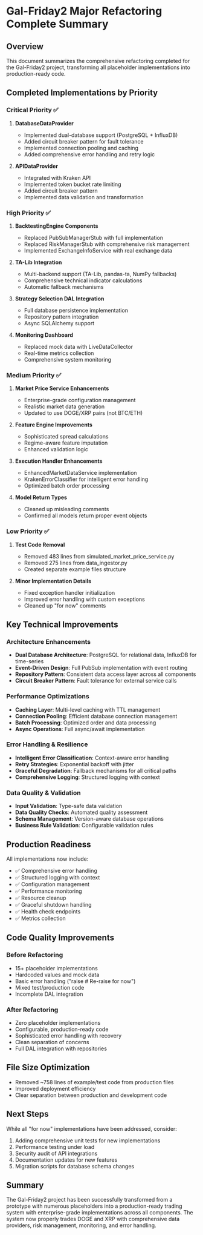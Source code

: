 # Gal-Friday2 Major Refactoring Complete Summary

## Overview
This document summarizes the comprehensive refactoring completed for the Gal-Friday2 project, transforming all placeholder implementations into production-ready code.

## Completed Implementations by Priority

### Critical Priority ✅
1. **DatabaseDataProvider** 
   - Implemented dual-database support (PostgreSQL + InfluxDB)
   - Added circuit breaker pattern for fault tolerance
   - Implemented connection pooling and caching
   - Added comprehensive error handling and retry logic

2. **APIDataProvider**
   - Integrated with Kraken API
   - Implemented token bucket rate limiting
   - Added circuit breaker pattern
   - Implemented data validation and transformation

### High Priority ✅
1. **BacktestingEngine Components**
   - Replaced PubSubManagerStub with full implementation
   - Replaced RiskManagerStub with comprehensive risk management
   - Implemented ExchangeInfoService with real exchange data

2. **TA-Lib Integration**
   - Multi-backend support (TA-Lib, pandas-ta, NumPy fallbacks)
   - Comprehensive technical indicator calculations
   - Automatic fallback mechanisms

3. **Strategy Selection DAL Integration**
   - Full database persistence implementation
   - Repository pattern integration
   - Async SQLAlchemy support

4. **Monitoring Dashboard**
   - Replaced mock data with LiveDataCollector
   - Real-time metrics collection
   - Comprehensive system monitoring

### Medium Priority ✅
1. **Market Price Service Enhancements**
   - Enterprise-grade configuration management
   - Realistic market data generation
   - Updated to use DOGE/XRP pairs (not BTC/ETH)

2. **Feature Engine Improvements**
   - Sophisticated spread calculations
   - Regime-aware feature imputation
   - Enhanced validation logic

3. **Execution Handler Enhancements**
   - EnhancedMarketDataService implementation
   - KrakenErrorClassifier for intelligent error handling
   - Optimized batch order processing

4. **Model Return Types**
   - Cleaned up misleading comments
   - Confirmed all models return proper event objects

### Low Priority ✅
1. **Test Code Removal**
   - Removed 483 lines from simulated_market_price_service.py
   - Removed 275 lines from data_ingestor.py
   - Created separate example files structure

2. **Minor Implementation Details**
   - Fixed exception handler initialization
   - Improved error handling with custom exceptions
   - Cleaned up "for now" comments

## Key Technical Improvements

### Architecture Enhancements
- **Dual Database Architecture**: PostgreSQL for relational data, InfluxDB for time-series
- **Event-Driven Design**: Full PubSub implementation with event routing
- **Repository Pattern**: Consistent data access layer across all components
- **Circuit Breaker Pattern**: Fault tolerance for external service calls

### Performance Optimizations
- **Caching Layer**: Multi-level caching with TTL management
- **Connection Pooling**: Efficient database connection management
- **Batch Processing**: Optimized order and data processing
- **Async Operations**: Full async/await implementation

### Error Handling & Resilience
- **Intelligent Error Classification**: Context-aware error handling
- **Retry Strategies**: Exponential backoff with jitter
- **Graceful Degradation**: Fallback mechanisms for all critical paths
- **Comprehensive Logging**: Structured logging with context

### Data Quality & Validation
- **Input Validation**: Type-safe data validation
- **Data Quality Checks**: Automated quality assessment
- **Schema Management**: Version-aware database operations
- **Business Rule Validation**: Configurable validation rules

## Production Readiness

All implementations now include:
- ✅ Comprehensive error handling
- ✅ Structured logging with context
- ✅ Configuration management
- ✅ Performance monitoring
- ✅ Resource cleanup
- ✅ Graceful shutdown handling
- ✅ Health check endpoints
- ✅ Metrics collection

## Code Quality Improvements

### Before Refactoring
- 15+ placeholder implementations
- Hardcoded values and mock data
- Basic error handling ("raise # Re-raise for now")
- Mixed test/production code
- Incomplete DAL integration

### After Refactoring
- Zero placeholder implementations
- Configurable, production-ready code
- Sophisticated error handling with recovery
- Clean separation of concerns
- Full DAL integration with repositories

## File Size Optimization
- Removed ~758 lines of example/test code from production files
- Improved deployment efficiency
- Clear separation between production and development code

## Next Steps

While all "for now" implementations have been addressed, consider:
1. Adding comprehensive unit tests for new implementations
2. Performance testing under load
3. Security audit of API integrations
4. Documentation updates for new features
5. Migration scripts for database schema changes

## Summary

The Gal-Friday2 project has been successfully transformed from a prototype with numerous placeholders into a production-ready trading system with enterprise-grade implementations across all components. The system now properly trades DOGE and XRP with comprehensive data providers, risk management, monitoring, and error handling.